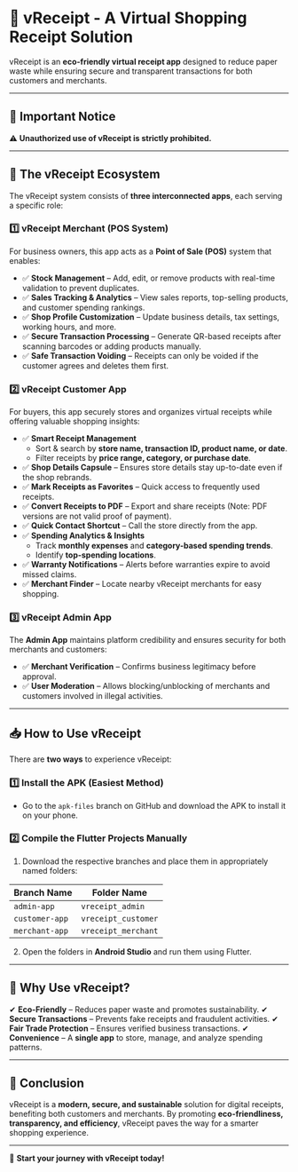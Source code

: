 # 📜 vReceipt - A Virtual Shopping Receipt Solution

vReceipt is an **eco-friendly virtual receipt app** designed to reduce paper waste while ensuring secure and transparent transactions for both customers and merchants.

---

## 🛑 Important Notice
⚠️ **Unauthorized use of vReceipt is strictly prohibited.**

---

## 🚀 The vReceipt Ecosystem
The vReceipt system consists of **three interconnected apps**, each serving a specific role:

### 1️⃣ vReceipt Merchant (POS System)
For business owners, this app acts as a **Point of Sale (POS)** system that enables:
- ✅ **Stock Management** – Add, edit, or remove products with real-time validation to prevent duplicates.
- ✅ **Sales Tracking & Analytics** – View sales reports, top-selling products, and customer spending rankings.
- ✅ **Shop Profile Customization** – Update business details, tax settings, working hours, and more.
- ✅ **Secure Transaction Processing** – Generate QR-based receipts after scanning barcodes or adding products manually.
- ✅ **Safe Transaction Voiding** – Receipts can only be voided if the customer agrees and deletes them first.

### 2️⃣ vReceipt Customer App
For buyers, this app securely stores and organizes virtual receipts while offering valuable shopping insights:
- ✅ **Smart Receipt Management**
  - Sort & search by **store name, transaction ID, product name, or date**.
  - Filter receipts by **price range, category, or purchase date**.
- ✅ **Shop Details Capsule** – Ensures store details stay up-to-date even if the shop rebrands.
- ✅ **Mark Receipts as Favorites** – Quick access to frequently used receipts.
- ✅ **Convert Receipts to PDF** – Export and share receipts (Note: PDF versions are not valid proof of payment).
- ✅ **Quick Contact Shortcut** – Call the store directly from the app.
- ✅ **Spending Analytics & Insights**
  - Track **monthly expenses** and **category-based spending trends**.
  - Identify **top-spending locations**.
- ✅ **Warranty Notifications** – Alerts before warranties expire to avoid missed claims.
- ✅ **Merchant Finder** – Locate nearby vReceipt merchants for easy shopping.

### 3️⃣ vReceipt Admin App
The **Admin App** maintains platform credibility and ensures security for both merchants and customers:
- ✅ **Merchant Verification** – Confirms business legitimacy before approval.
- ✅ **User Moderation** – Allows blocking/unblocking of merchants and customers involved in illegal activities.

---

## 📥 How to Use vReceipt
There are **two ways** to experience vReceipt:

### 1️⃣ **Install the APK (Easiest Method)**
- Go to the `apk-files` branch on GitHub and download the APK to install it on your phone.

### 2️⃣ **Compile the Flutter Projects Manually**
1. Download the respective branches and place them in appropriately named folders:

| Branch Name       | Folder Name          |
|------------------|---------------------|
| `admin-app`      | `vreceipt_admin`     |
| `customer-app`   | `vreceipt_customer`  |
| `merchant-app`   | `vreceipt_merchant`  |

2. Open the folders in **Android Studio** and run them using Flutter.

---

## 📌 Why Use vReceipt?
✔ **Eco-Friendly** – Reduces paper waste and promotes sustainability.
✔ **Secure Transactions** – Prevents fake receipts and fraudulent activities.
✔ **Fair Trade Protection** – Ensures verified business transactions.
✔ **Convenience** – A **single app** to store, manage, and analyze spending patterns.

---

## 📜 Conclusion
vReceipt is a **modern, secure, and sustainable** solution for digital receipts, benefiting both customers and merchants. By promoting **eco-friendliness, transparency, and efficiency**, vReceipt paves the way for a smarter shopping experience.

---

🚀 **Start your journey with vReceipt today!**

